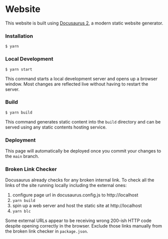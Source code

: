# Website

This website is built using [Docusaurus 2](https://docusaurus.io/), a modern static website generator.

### Installation

```
$ yarn
```

### Local Development

```
$ yarn start
```

This command starts a local development server and opens up a browser window. Most changes are reflected live without having to restart the server.

### Build

```
$ yarn build
```

This command generates static content into the `build` directory and can be served using any static contents hosting service.

### Deployment

This page will automatically be deployed once you commit your changes to the `main` branch.

### Broken Link Checker

Docusaurus already checks for any broken internal link. To check all the links
of the site running locally including the external ones:

1. configure page url in docusaurus.config.js to http://localhost
2. ```yarn build```
3. spin up a web server and host the static site at http://localhost
4. ```yarn blc```

Some external URLs appear to be receiving wrong 200-ish HTTP code despite
opening correctly in the browser. Exclude those links manually from the broken
link checker in `package.json`.
